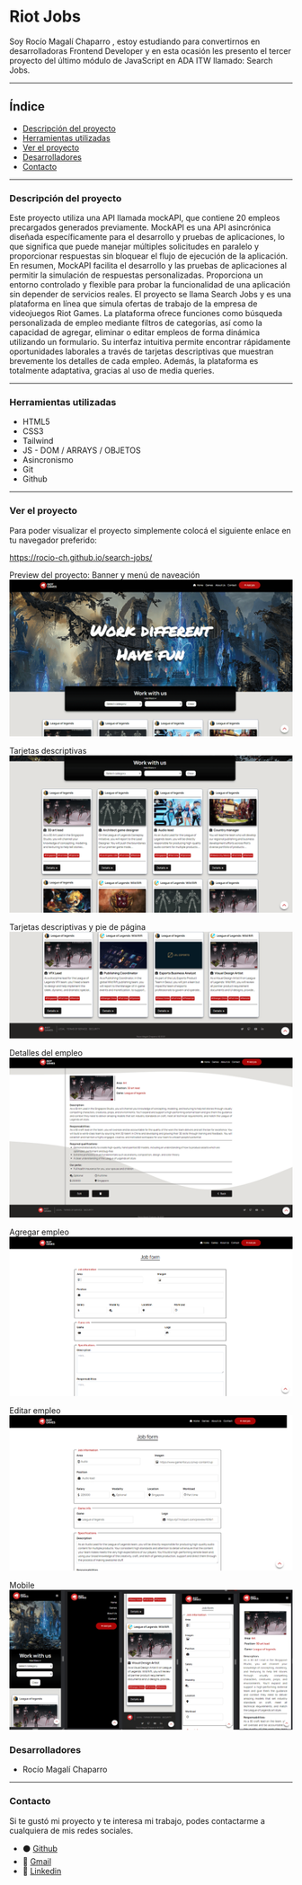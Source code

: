 # Riot Jobs

Soy Rocío Magalí Chaparro , estoy estudiando para convertirnos en desarrolladoras Frontend Developer y en esta ocasión les presento el tercer proyecto del último módulo de JavaScript en ADA ITW llamado: Search Jobs.

***

## Índice

- [Descripción del proyecto](#Descripción-del-proyecto)
- [Herramientas utilizadas](#Herramientas-utilizadas)
- [Ver el proyecto](#ver-el-proyecto)
- [Desarrolladores](#desarrolladores)
- [Contacto](#contacto)

***

### Descripción del proyecto

Este proyecto utiliza una API llamada mockAPI, que contiene 20 empleos precargados generados previamente. MockAPI es una API asincrónica diseñada específicamente para el desarrollo y pruebas de aplicaciones, lo que significa que puede manejar múltiples solicitudes en paralelo y proporcionar respuestas sin bloquear el flujo de ejecución de la aplicación. En resumen, MockAPI facilita el desarrollo y las pruebas de aplicaciones al permitir la simulación de respuestas personalizadas. Proporciona un entorno controlado y flexible para probar la funcionalidad de una aplicación sin depender de servicios reales.
El proyecto se llama Search Jobs y es una plataforma en línea que simula ofertas de trabajo de la empresa de videojuegos Riot Games.
La plataforma ofrece funciones como búsqueda personalizada de empleo mediante filtros de categorías, así como la capacidad de agregar, eliminar o editar empleos de forma dinámica utilizando un formulario. Su interfaz intuitiva permite encontrar rápidamente oportunidades laborales a través de tarjetas descriptivas que muestran brevemente los detalles de cada empleo. Además, la plataforma es totalmente adaptativa, gracias al uso de media queries.

***

### Herramientas utilizadas
- HTML5
- CSS3
- Tailwind
- JS - DOM / ARRAYS / OBJETOS
- Asincronismo
- Git
- Github

***

### Ver el proyecto
Para poder visualizar el proyecto simplemente colocá el siguiente enlace en tu navegador preferido:

https://rocio-ch.github.io/search-jobs/


Preview del proyecto:
Banner y menú de naveación
![Preview del portfolio](/assets/banner-nav-filters-preview.png)

Tarjetas descriptivas
![Preview del portfolio](/assets/cards-preview.png)

Tarjetas descriptivas y pie de página
![Preview del portfolio](/assets/cards-footer-preview.png)

Detalles del empleo
![Preview del portfolio](/assets/job-details-preview.png)

Agregar empleo
![Preview del portfolio](/assets/add-job-preview.png)

Editar empleo
![Preview del portfolio](/assets/edit-job-preview.png)

Mobile
![Preview del portfolio](/assets/mobile-preview.png)


### Desarrolladores
- Rocío Magalí Chaparro

***
### Contacto
Si te gustó mi proyecto y te interesa mi trabajo, podes contactarme a cualquiera de mis redes sociales.

- ⚫ <a href="https://github.com/Rocio-Ch" name="github">Github</a> 
- 📧 <a href="mailto:rociomagali77@gmail.com" name="mail">Gmail</a>
- 🔗 <a href="https://www.linkedin.com/in/roc%C3%ADo-magal%C3%AD-chaparro-a3530a239/" name="linkedIn">Linkedin</a>
